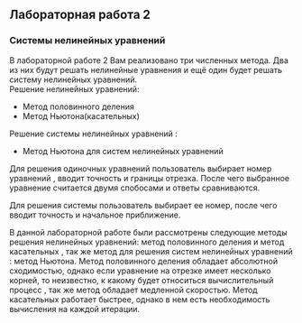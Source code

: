 ## Лабораторная работа 2 
### Системы нелинейных уравнений
В лабораторной работе 2 Вам реализовано три численных метода. 
Два из них будут решать нелинейные уравнения и ещё один будет решать систему нелинейных уравнений.  
Решение нелинейных уравнений:
* Метод половинного деления
* Метод Ньютона(касательных)

Решение системы нелинейных уравнений :
* Метод Ньютона для систем нелинейных уравнений

Для решения одиночных уравнений пользователь выбирает номер уравнений , вводит точность и
границы отрезка. После чего выбранное уравнение считается двумя спобосами и ответы сравниваются.  

Для решения системы пользователь выбирает ее номер, после чего
вводит точность и начальное приближение.    

В данной лабораторной работе были рассмотрены следующие методы решения нелинейных уравнений: метод половинного деления и метод касательных , так же метод для решения систем нелинейных уравнений : метод Ньютона. Метод половинного деления обладает абсолютной сходимостью, однако если уравнение на отрезке имеет несколько корней, то неизвестно,  к какому будет относиться вычислительный процесс , так же метод обладает медленной скоростью. Метод касательных работает быстрее, однако в нем есть необходимость вычисления на каждой итерации. 



